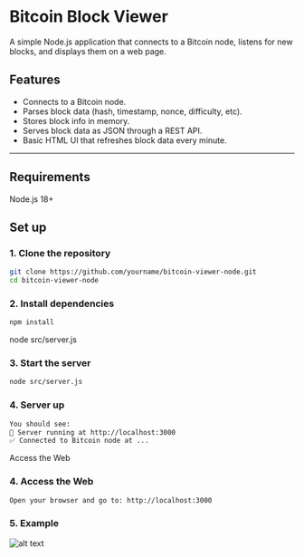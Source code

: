 # Bitcoin Block Viewer

A simple Node.js application that connects to a Bitcoin node, listens for new blocks, and displays them on a web page.

## Features

- Connects to a Bitcoin node.
- Parses block data (hash, timestamp, nonce, difficulty, etc).
- Stores block info in memory.
- Serves block data as JSON through a REST API.
- Basic HTML UI that refreshes block data every minute.

---
## Requirements
Node.js 18+

## Set up

### 1. Clone the repository

```bash
git clone https://github.com/yourname/bitcoin-viewer-node.git
cd bitcoin-viewer-node
```

### 2. Install dependencies
```bash
npm install
```
node src/server.js

### 3. Start the server
```bash
node src/server.js
```

### 4. Server up
```bash
You should see:
🚀 Server running at http://localhost:3000
✅ Connected to Bitcoin node at ...
```

Access the Web
### 4. Access the Web
```bash
Open your browser and go to: http://localhost:3000
```

### 5. Example
![alt text]([http://url/to/img.png](https://github.com/yuriiSY/Bitcoin-node-viewer/blob/main/img/example.PNG))
